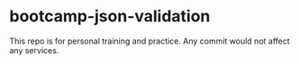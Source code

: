 # bootcamp-json-validation

This repo is for personal training and practice.
Any commit would not affect any services.



